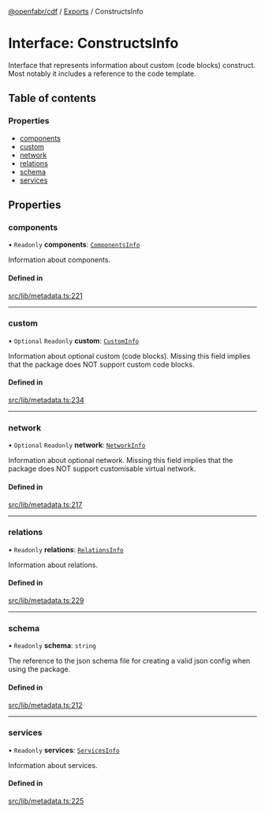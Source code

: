[@openfabr/cdf](../README.md) / [Exports](../modules.md) / ConstructsInfo

# Interface: ConstructsInfo

Interface that represents information about custom (code blocks) construct.
Most notably it includes a reference to the code template.

## Table of contents

### Properties

- [components](ConstructsInfo.md#components)
- [custom](ConstructsInfo.md#custom)
- [network](ConstructsInfo.md#network)
- [relations](ConstructsInfo.md#relations)
- [schema](ConstructsInfo.md#schema)
- [services](ConstructsInfo.md#services)

## Properties

### components

• `Readonly` **components**: [`ComponentsInfo`](ComponentsInfo.md)

Information about components.

#### Defined in

[src/lib/metadata.ts:221](https://github.com/openfabr/cdf/blob/18ec52e/core/typescript/src/lib/metadata.ts#L221)

___

### custom

• `Optional` `Readonly` **custom**: [`CustomInfo`](CustomInfo.md)

Information about optional custom (code blocks).
Missing this field implies that the package does NOT support custom code blocks.

#### Defined in

[src/lib/metadata.ts:234](https://github.com/openfabr/cdf/blob/18ec52e/core/typescript/src/lib/metadata.ts#L234)

___

### network

• `Optional` `Readonly` **network**: [`NetworkInfo`](NetworkInfo.md)

Information about optional network.
Missing this field implies that the package does NOT support customisable virtual network.

#### Defined in

[src/lib/metadata.ts:217](https://github.com/openfabr/cdf/blob/18ec52e/core/typescript/src/lib/metadata.ts#L217)

___

### relations

• `Readonly` **relations**: [`RelationsInfo`](RelationsInfo.md)

Information about relations.

#### Defined in

[src/lib/metadata.ts:229](https://github.com/openfabr/cdf/blob/18ec52e/core/typescript/src/lib/metadata.ts#L229)

___

### schema

• `Readonly` **schema**: `string`

The reference to the json schema file for creating a valid json config when using the package.

#### Defined in

[src/lib/metadata.ts:212](https://github.com/openfabr/cdf/blob/18ec52e/core/typescript/src/lib/metadata.ts#L212)

___

### services

• `Readonly` **services**: [`ServicesInfo`](ServicesInfo.md)

Information about services.

#### Defined in

[src/lib/metadata.ts:225](https://github.com/openfabr/cdf/blob/18ec52e/core/typescript/src/lib/metadata.ts#L225)
